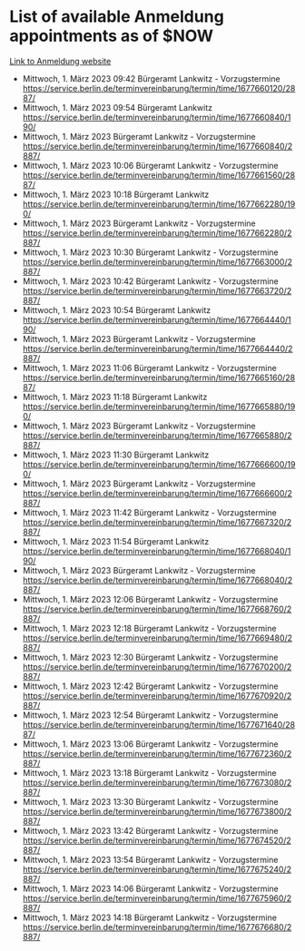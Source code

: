 # List of available Anmeldung appointments as of $NOW
[Link to Anmeldung website](https://service.berlin.de/terminvereinbarung/termin/tag.php?termin=1&anliegen[]=120686&dienstleisterlist=122210,122217,327316,122219,327312,122227,327314,122231,327346,122243,327348,122254,122252,329742,122260,329745,122262,329748,122271,327278,122273,327274,122277,327276,330436,122280,327294,122282,327290,122284,327292,122291,327270,122285,327266,122286,327264,122296,327268,150230,329760,122297,327286,122294,327284,122312,329763,122314,329775,122304,327330,122311,327334,122309,327332,317869,122281,327352,122279,329772,122283,122276,327324,122274,327326,122267,329766,122246,327318,122251,327320,122257,327322,122208,327298,122226,327300&herkunft=http%3A%2F%2Fservice.berlin.de%2Fdienstleistung%2F120686%2F)
- Mittwoch, 1. März 2023 09:42 Bürgeramt Lankwitz - Vorzugstermine https://service.berlin.de/terminvereinbarung/termin/time/1677660120/2887/
- Mittwoch, 1. März 2023 09:54 Bürgeramt Lankwitz https://service.berlin.de/terminvereinbarung/termin/time/1677660840/190/
- Mittwoch, 1. März 2023  Bürgeramt Lankwitz - Vorzugstermine https://service.berlin.de/terminvereinbarung/termin/time/1677660840/2887/
- Mittwoch, 1. März 2023 10:06 Bürgeramt Lankwitz - Vorzugstermine https://service.berlin.de/terminvereinbarung/termin/time/1677661560/2887/
- Mittwoch, 1. März 2023 10:18 Bürgeramt Lankwitz https://service.berlin.de/terminvereinbarung/termin/time/1677662280/190/
- Mittwoch, 1. März 2023  Bürgeramt Lankwitz - Vorzugstermine https://service.berlin.de/terminvereinbarung/termin/time/1677662280/2887/
- Mittwoch, 1. März 2023 10:30 Bürgeramt Lankwitz - Vorzugstermine https://service.berlin.de/terminvereinbarung/termin/time/1677663000/2887/
- Mittwoch, 1. März 2023 10:42 Bürgeramt Lankwitz - Vorzugstermine https://service.berlin.de/terminvereinbarung/termin/time/1677663720/2887/
- Mittwoch, 1. März 2023 10:54 Bürgeramt Lankwitz https://service.berlin.de/terminvereinbarung/termin/time/1677664440/190/
- Mittwoch, 1. März 2023  Bürgeramt Lankwitz - Vorzugstermine https://service.berlin.de/terminvereinbarung/termin/time/1677664440/2887/
- Mittwoch, 1. März 2023 11:06 Bürgeramt Lankwitz - Vorzugstermine https://service.berlin.de/terminvereinbarung/termin/time/1677665160/2887/
- Mittwoch, 1. März 2023 11:18 Bürgeramt Lankwitz https://service.berlin.de/terminvereinbarung/termin/time/1677665880/190/
- Mittwoch, 1. März 2023  Bürgeramt Lankwitz - Vorzugstermine https://service.berlin.de/terminvereinbarung/termin/time/1677665880/2887/
- Mittwoch, 1. März 2023 11:30 Bürgeramt Lankwitz https://service.berlin.de/terminvereinbarung/termin/time/1677666600/190/
- Mittwoch, 1. März 2023  Bürgeramt Lankwitz - Vorzugstermine https://service.berlin.de/terminvereinbarung/termin/time/1677666600/2887/
- Mittwoch, 1. März 2023 11:42 Bürgeramt Lankwitz - Vorzugstermine https://service.berlin.de/terminvereinbarung/termin/time/1677667320/2887/
- Mittwoch, 1. März 2023 11:54 Bürgeramt Lankwitz https://service.berlin.de/terminvereinbarung/termin/time/1677668040/190/
- Mittwoch, 1. März 2023  Bürgeramt Lankwitz - Vorzugstermine https://service.berlin.de/terminvereinbarung/termin/time/1677668040/2887/
- Mittwoch, 1. März 2023 12:06 Bürgeramt Lankwitz - Vorzugstermine https://service.berlin.de/terminvereinbarung/termin/time/1677668760/2887/
- Mittwoch, 1. März 2023 12:18 Bürgeramt Lankwitz - Vorzugstermine https://service.berlin.de/terminvereinbarung/termin/time/1677669480/2887/
- Mittwoch, 1. März 2023 12:30 Bürgeramt Lankwitz - Vorzugstermine https://service.berlin.de/terminvereinbarung/termin/time/1677670200/2887/
- Mittwoch, 1. März 2023 12:42 Bürgeramt Lankwitz - Vorzugstermine https://service.berlin.de/terminvereinbarung/termin/time/1677670920/2887/
- Mittwoch, 1. März 2023 12:54 Bürgeramt Lankwitz - Vorzugstermine https://service.berlin.de/terminvereinbarung/termin/time/1677671640/2887/
- Mittwoch, 1. März 2023 13:06 Bürgeramt Lankwitz - Vorzugstermine https://service.berlin.de/terminvereinbarung/termin/time/1677672360/2887/
- Mittwoch, 1. März 2023 13:18 Bürgeramt Lankwitz - Vorzugstermine https://service.berlin.de/terminvereinbarung/termin/time/1677673080/2887/
- Mittwoch, 1. März 2023 13:30 Bürgeramt Lankwitz - Vorzugstermine https://service.berlin.de/terminvereinbarung/termin/time/1677673800/2887/
- Mittwoch, 1. März 2023 13:42 Bürgeramt Lankwitz - Vorzugstermine https://service.berlin.de/terminvereinbarung/termin/time/1677674520/2887/
- Mittwoch, 1. März 2023 13:54 Bürgeramt Lankwitz - Vorzugstermine https://service.berlin.de/terminvereinbarung/termin/time/1677675240/2887/
- Mittwoch, 1. März 2023 14:06 Bürgeramt Lankwitz - Vorzugstermine https://service.berlin.de/terminvereinbarung/termin/time/1677675960/2887/
- Mittwoch, 1. März 2023 14:18 Bürgeramt Lankwitz - Vorzugstermine https://service.berlin.de/terminvereinbarung/termin/time/1677676680/2887/
